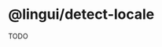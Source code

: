 # @lingui/detect-locale

TODO

<!--
fromUrl('lang')
http://localhost:3000/auth/signin?lang=pt

fromStorage('lang')
LocalStorage: lang=pt

fromNavigator()
navigator.language: pt
-->
